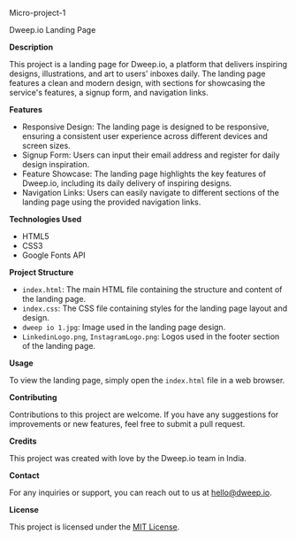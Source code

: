 Micro-project-1

Dweep.io Landing Page

**Description**

This project is a landing page for Dweep.io, a platform that delivers inspiring designs, illustrations, and art to users' inboxes daily. The landing page features a clean and modern design, with sections for showcasing the service's features, a signup form, and navigation links.

**Features**

- Responsive Design: The landing page is designed to be responsive, ensuring a consistent user experience across different devices and screen sizes.
- Signup Form: Users can input their email address and register for daily design inspiration.
- Feature Showcase: The landing page highlights the key features of Dweep.io, including its daily delivery of inspiring designs.
- Navigation Links: Users can easily navigate to different sections of the landing page using the provided navigation links.

**Technologies Used**

- HTML5
- CSS3
- Google Fonts API

**Project Structure**

- `index.html`: The main HTML file containing the structure and content of the landing page.
- `index.css`: The CSS file containing styles for the landing page layout and design.
- `dweep io 1.jpg`: Image used in the landing page design.
- `LinkedinLogo.png`, `InstagramLogo.png`: Logos used in the footer section of the landing page.

**Usage**

To view the landing page, simply open the `index.html` file in a web browser.

**Contributing**

Contributions to this project are welcome. If you have any suggestions for improvements or new features, feel free to submit a pull request.

**Credits**

This project was created with love by the Dweep.io team in India.

**Contact**

For any inquiries or support, you can reach out to us at hello@dweep.io.

**License**

This project is licensed under the [MIT License](https://opensource.org/licenses/MIT).
